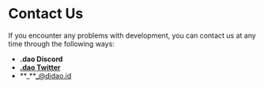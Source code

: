 # Contact Us

If you encounter any problems with development, you can contact us at any time through the following ways:

* **.dao Discord**
* [**.dao Twitter**](https://twitter.com/didaowners?s=20)
* \*\*_\*\*_@didao.id
